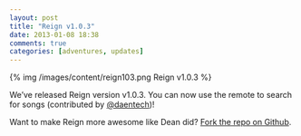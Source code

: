 ```yaml
---
layout: post
title: "Reign v1.0.3"
date: 2013-01-08 18:38
comments: true
categories: [adventures, updates]
---
```


<div class="thumbnail">
{% img /images/content/reign103.png Reign v1.0.3 %}
</div>

We’ve released Reign version v1.0.3. You can now use the remote to search for songs (contributed by [@daentech](http://twitter.com/deantech))!

Want to make Reign more awesome like Dean did? [Fork the repo on Github](https://github.com/DangerCove/reign-for-spotify).
